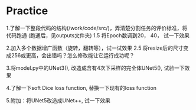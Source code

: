 # Practice
1.了解一下整段代码的结构(/work/code/src/)，弄清楚分割任务的评价标准，将代码跑通 (跑通后，见outputs文件夹)
1.5 将Epoch数调到20， 40， 试一下效果

2.加入多个数据增广函数（旋转，翻转等），试一试效果
2.5 将resize后的尺寸变成256或更高，会出错吗？怎么修改能让它运行成功呢？

3.将model.py中的UNet3(), 改造成含有4次下采样的完全体UNet5(), 试验一下效果

4.了解一下soft Dice loss function, 替换一下现有的loss function

5.附加：将UNet5改造成UNet++, 试一下效果